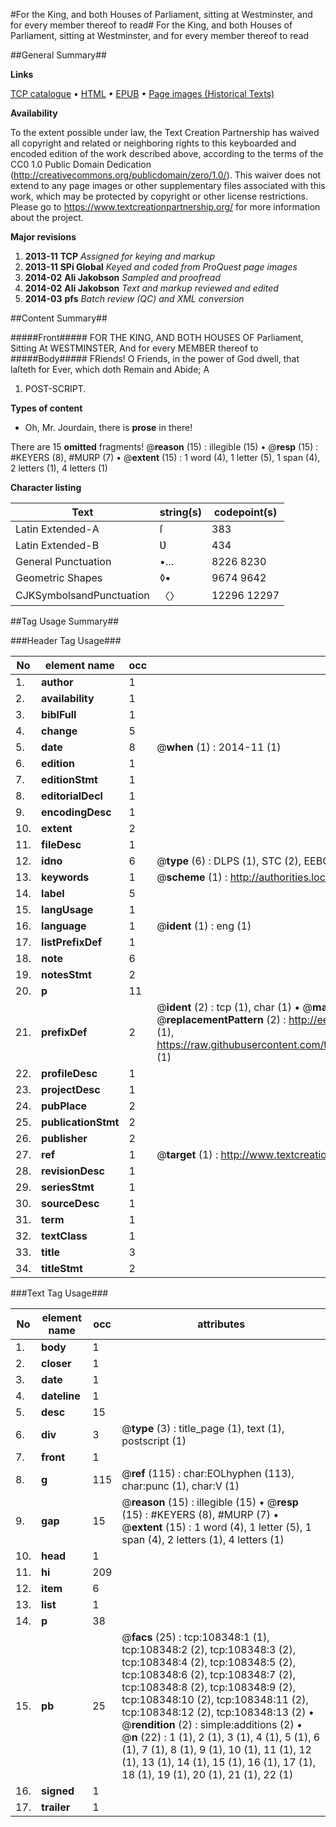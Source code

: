 #For the King, and both Houses of Parliament, sitting at Westminster, and for every member thereof to read#
For the King, and both Houses of Parliament, sitting at Westminster, and for every member thereof to read

##General Summary##

**Links**

[TCP catalogue](http://www.ota.ox.ac.uk/tcp/)  • 
[HTML](http://tei.it.ox.ac.uk/tcp/Texts-HTML/free/A40/A40187.html)  • 
[EPUB](http://tei.it.ox.ac.uk/tcp/Texts-EPUB/free/A40/A40187.epub) • 
[Page images (Historical Texts)](https://historicaltexts.jisc.ac.uk/eebo-18778436e)

**Availability**

To the extent possible under law, the Text Creation Partnership has waived all copyright and related or neighboring rights to this keyboarded and encoded edition of the work described above, according to the terms of the CC0 1.0 Public Domain Dedication (http://creativecommons.org/publicdomain/zero/1.0/). This waiver does not extend to any page images or other supplementary files associated with this work, which may be protected by copyright or other license restrictions. Please go to https://www.textcreationpartnership.org/ for more information about the project.

**Major revisions**

1. __2013-11__ __TCP__ *Assigned for keying and markup*
1. __2013-11__ __SPi Global__ *Keyed and coded from ProQuest page images*
1. __2014-02__ __Ali Jakobson__ *Sampled and proofread*
1. __2014-02__ __Ali Jakobson__ *Text and markup reviewed and edited*
1. __2014-03__ __pfs__ *Batch review (QC) and XML conversion*

##Content Summary##

#####Front#####
FOR THE KING, AND BOTH HOUSES OF Parliament, Sitting At WESTMINSTER, And for every MEMBER thereof to
#####Body#####
FRiends! O Friends, in the power of God dwell, that laſteth for Ever, which doth Remain and Abide; A
1. POST-SCRIPT.

**Types of content**

  * Oh, Mr. Jourdain, there is **prose** in there!

There are 15 **omitted** fragments! 
 @__reason__ (15) : illegible (15)  •  @__resp__ (15) : #KEYERS (8), #MURP (7)  •  @__extent__ (15) : 1 word (4), 1 letter (5), 1 span (4), 2 letters (1), 4 letters (1)

**Character listing**


|Text|string(s)|codepoint(s)|
|---|---|---|
|Latin Extended-A|ſ|383|
|Latin Extended-B|Ʋ|434|
|General Punctuation|•…|8226 8230|
|Geometric Shapes|◊▪|9674 9642|
|CJKSymbolsandPunctuation|〈〉|12296 12297|

##Tag Usage Summary##

###Header Tag Usage###

|No|element name|occ|attributes|
|---|---|---|---|
|1.|__author__|1||
|2.|__availability__|1||
|3.|__biblFull__|1||
|4.|__change__|5||
|5.|__date__|8| @__when__ (1) : 2014-11 (1)|
|6.|__edition__|1||
|7.|__editionStmt__|1||
|8.|__editorialDecl__|1||
|9.|__encodingDesc__|1||
|10.|__extent__|2||
|11.|__fileDesc__|1||
|12.|__idno__|6| @__type__ (6) : DLPS (1), STC (2), EEBO-CITATION (1), OCLC (1), VID (1)|
|13.|__keywords__|1| @__scheme__ (1) : http://authorities.loc.gov/ (1)|
|14.|__label__|5||
|15.|__langUsage__|1||
|16.|__language__|1| @__ident__ (1) : eng (1)|
|17.|__listPrefixDef__|1||
|18.|__note__|6||
|19.|__notesStmt__|2||
|20.|__p__|11||
|21.|__prefixDef__|2| @__ident__ (2) : tcp (1), char (1)  •  @__matchPattern__ (2) : ([0-9\-]+):([0-9IVX]+) (1), (.+) (1)  •  @__replacementPattern__ (2) : http://eebo.chadwyck.com/downloadtiff?vid=$1&page=$2 (1), https://raw.githubusercontent.com/textcreationpartnership/Texts/master/tcpchars.xml#$1 (1)|
|22.|__profileDesc__|1||
|23.|__projectDesc__|1||
|24.|__pubPlace__|2||
|25.|__publicationStmt__|2||
|26.|__publisher__|2||
|27.|__ref__|1| @__target__ (1) : http://www.textcreationpartnership.org/docs/. (1)|
|28.|__revisionDesc__|1||
|29.|__seriesStmt__|1||
|30.|__sourceDesc__|1||
|31.|__term__|1||
|32.|__textClass__|1||
|33.|__title__|3||
|34.|__titleStmt__|2||


###Text Tag Usage###

|No|element name|occ|attributes|
|---|---|---|---|
|1.|__body__|1||
|2.|__closer__|1||
|3.|__date__|1||
|4.|__dateline__|1||
|5.|__desc__|15||
|6.|__div__|3| @__type__ (3) : title_page (1), text (1), postscript (1)|
|7.|__front__|1||
|8.|__g__|115| @__ref__ (115) : char:EOLhyphen (113), char:punc (1), char:V (1)|
|9.|__gap__|15| @__reason__ (15) : illegible (15)  •  @__resp__ (15) : #KEYERS (8), #MURP (7)  •  @__extent__ (15) : 1 word (4), 1 letter (5), 1 span (4), 2 letters (1), 4 letters (1)|
|10.|__head__|1||
|11.|__hi__|209||
|12.|__item__|6||
|13.|__list__|1||
|14.|__p__|38||
|15.|__pb__|25| @__facs__ (25) : tcp:108348:1 (1), tcp:108348:2 (2), tcp:108348:3 (2), tcp:108348:4 (2), tcp:108348:5 (2), tcp:108348:6 (2), tcp:108348:7 (2), tcp:108348:8 (2), tcp:108348:9 (2), tcp:108348:10 (2), tcp:108348:11 (2), tcp:108348:12 (2), tcp:108348:13 (2)  •  @__rendition__ (2) : simple:additions (2)  •  @__n__ (22) : 1 (1), 2 (1), 3 (1), 4 (1), 5 (1), 6 (1), 7 (1), 8 (1), 9 (1), 10 (1), 11 (1), 12 (1), 13 (1), 14 (1), 15 (1), 16 (1), 17 (1), 18 (1), 19 (1), 20 (1), 21 (1), 22 (1)|
|16.|__signed__|1||
|17.|__trailer__|1||
